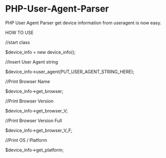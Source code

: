 # PHP-User-Agent-Parser
PHP User Agent Parser get device information from useragent is now easy.

HOW TO USE

//start class

$device_info = new device_info();

//Insert User Agent string

$device_info->user_agent(PUT_USER_AGENT_STRING_HERE);

//Print Browser Name

$device_info->get_browser;

//Print Browser Version

$device_info->get_browser_V;

//Print Browser Version Full

$device_info->get_browser_V_F;

//Print OS / Platform

$device_info->get_platform;
